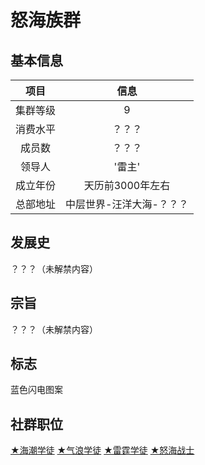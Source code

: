 # 怒海族群

## 基本信息

项目|信息
:--:|:--:
集群等级|9
消费水平|？？？
成员数|？？？
领导人|'雷主'
成立年份|天历前3000年左右
总部地址|中层世界-汪洋大海-？？？

## 发展史

？？？（未解禁内容）

## 宗旨

？？？（未解禁内容）

## 标志

蓝色闪电图案

## 社群职位

<a href="../Wave Apprentdice" target="_blank">★海潮学徒</a>
<a href="../Wind Apprentdice" target="_blank">★气浪学徒</a>
<a href="../Thunder Apprentdice" target="_blank">★雷霆学徒</a>
<a href="../Rough Seas Fighter" target="_blank">★怒海战士</a>
